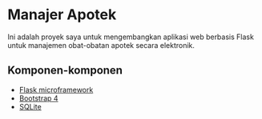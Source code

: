 # Manajer Apotek
Ini adalah proyek saya untuk mengembangkan aplikasi web berbasis Flask untuk manajemen obat-obatan apotek secara elektronik.

## Komponen-komponen
* [Flask microframework](https://github.com/pallets/flask)
* [Bootstrap 4](https://github.com/twbs/bootstrap)
* [SQLite](https://sqlite.org/index.html)
